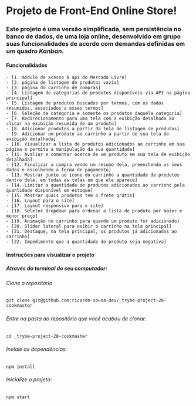 # Projeto de Front-End Online Store!

### Este projeto é uma versão simplificada, sem persistência no banco de dados, de uma **loja online**, desenvolvido em grupo suas funcionalidades de acordo com demandas definidas em um quadro _Kanban_. 

#### Funcionalidades

    - [1. módulo de acesso à api do Mercado Livre]
    - [2. página de listagem de produtos vazia]
    - [3. página do carrinho de compras]
    - [4. Listagem de categorias de produtos disponíveis via API na página principal]
    - [5. Listagem de produtos buscados por termos, com os dados resumidos, associados a esses termos]
    - [6. Seleção de categoria e somente os produtos daquela categoria]
    - [7. Redirecionamento para uma tela com a exibição detalhada ao clicar na exibição resumida de um produto]
    - [8. Adicionar produtos a partir da tela de listagem de produtos]
    - [9. Adicionar um produto ao carrinho a partir de sua tela de exibição detalhada]
    - [10. Visualizar a lista de produtos adicionados ao carrinho em sua página e permita a manipulação da sua quantidade]
    - [11. Avaliar e comentar acerca de um produto em sua tela de exibição detalhada]
    - [12. Finalizar a compra vendo um resumo dela, preenchendo os seus dados e escolhendo a forma de pagamento]
    - [13. Mostrar junto ao ícone do carrinho a quantidade de produtos dentro dele, em todas as telas em que ele aparece]
    - [14. Limitar a quantidade de produtos adicionados ao carrinho pela quantidade disponível em estoque]
    - [15. Mostrar quais produtos tem o frete grátis]
    - [16. Layout para o site]
    - [17. Layout responsivo para o site]
    - [18. Seletor dropdown para ordenar a lista de produto por maior e menor preço]
    - [19. Animação no carrinho para quando um produto for adicionado]
    - [20. Slider lateral para exibir o carrinho na tela principal]
    - [21. Destaque, na tela principal, os produtos já adicionados ao carrinho]
    - [22. Impedimento que a quantidade do produto seja negativa]


#### Instruções para visualizar o projeto
##### Através do terminal do seu computador:
###### Clone o repositório
`git clone git@github.com:ricardo-sousa-dev/_trybe-project-28-cookmaster`
###### Entre na pasta do repositório que você acabou de clonar:
`cd _trybe-project-28-cookmaster`
###### Instale as dependências:
`npm install`
###### Inicialize o projeto:
`npm start`
